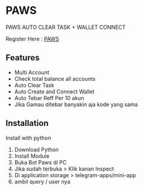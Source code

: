 
# PAWS
PAWS AUTO CLEAR TASK + WALLET CONNECT

Register Here : [PAWS](https://t.me/PAWSOG_bot/PAWS?startapp=tkruJJX2)


## Features

- Multi Account
- Check total balance all accounts
- Auto Clear Task
- Auto Create and Connect Wallet
- Auto Tebar Reff Per 10 akun
- Jika Gamau ditebar banyakin aja kode yang sama

## Installation

Install with python

1. Download Python
2. Install Module 
3. Buka Bot Paws di PC
4. Jika sudah terbuka > Klik kanan Inspect
5. Di application storage > telegram-apps/mini-app
6. ambil query / user nya 
